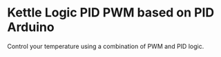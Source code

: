 # Kettle Logic PID PWM based on PID Arduino

Control your temperature using a combination of PWM and PID logic.
